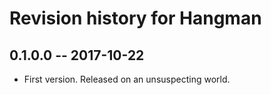 # Revision history for Hangman

## 0.1.0.0  -- 2017-10-22

* First version. Released on an unsuspecting world.
